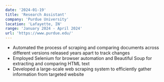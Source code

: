 ```yaml
---
date: '2024-01-19'
title: 'Research Assistant'
company: 'Purdue University'
location: 'Lafayette, IN'
range: 'January 2024 - April 2024'
url: 'https://www.purdue.edu/'
---
```


- Automated the process of scraping and comparing documents across different versions released years apart to track changes
- Employed Selenium for browser automation and Beautiful Soup for extracting and comparing HTML text
- Developed a large-scale web scraping system to efficiently gather information from targeted website

